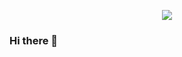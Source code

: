 <p align="center">
  <img src="https://capsule-render.vercel.app/api?type=waving&color=gradient&customColorList=0,11,11,11,15&text=Hello%Guys!&fontAlign=80"/>
</p>

### Hi there 👋


